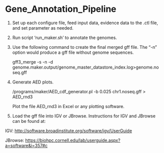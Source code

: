 # Gene_Annotation_Pipeline
1. Set up each configure file, feed input data, evidence data to the .ctl file, and set parameter as needed.

2. Run script ‘run_maker.sh’ to annotate the genomes.

3. Use the following command to create the final merged gff file. The “-n” option would produce a gff file without genome sequences.

   gff3_merge -s -n -d genome.maker.output/genome_master_datastore_index.log>genome.noseq.gff

4. Generate AED plots.

   /programs/maker/AED_cdf_generator.pl -b 0.025 chr1.noseq.gff > AED_rnd3

   Plot the file AED_rnd3 in Excel or any plotting software. 

5. Load the gff file into IGV or JBrowse. Instructions for IGV and JBrowse can be found at:

IGV: http://software.broadinstitute.org/software/igv/UserGuide

JBrowse: https://biohpc.cornell.edu/lab/userguide.aspx?a=software&i=357#c




